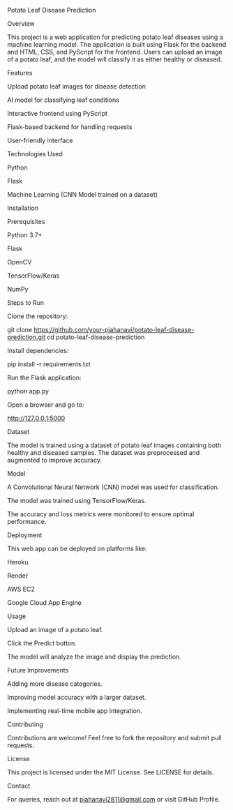 Potato Leaf Disease Prediction

Overview

This project is a web application for predicting potato leaf diseases using a machine learning model. The application is built using Flask for the backend and HTML, CSS, and PyScript for the frontend. Users can upload an image of a potato leaf, and the model will classify it as either healthy or diseased.

Features

Upload potato leaf images for disease detection

AI model for classifying leaf conditions

Interactive frontend using PyScript

Flask-based backend for handling requests

User-friendly interface

Technologies Used

Python

Flask

Machine Learning (CNN Model trained on a dataset)

Installation

Prerequisites

Python 3.7+

Flask

OpenCV

TensorFlow/Keras

NumPy


Steps to Run

Clone the repository:

git clone https://github.com/your-pjahanavi/potato-leaf-disease-prediction.git
cd potato-leaf-disease-prediction

Install dependencies:

pip install -r requirements.txt

Run the Flask application:

python app.py

Open a browser and go to:

http://127.0.0.1:5000

Dataset

The model is trained using a dataset of potato leaf images containing both healthy and diseased samples. The dataset was preprocessed and augmented to improve accuracy.

Model

A Convolutional Neural Network (CNN) model was used for classification.

The model was trained using TensorFlow/Keras.

The accuracy and loss metrics were monitored to ensure optimal performance.

Deployment

This web app can be deployed on platforms like:

Heroku

Render

AWS EC2

Google Cloud App Engine

Usage

Upload an image of a potato leaf.

Click the Predict button.

The model will analyze the image and display the prediction.

Future Improvements

Adding more disease categories.

Improving model accuracy with a larger dataset.

Implementing real-time mobile app integration.

Contributing

Contributions are welcome! Feel free to fork the repository and submit pull requests.

License

This project is licensed under the MIT License. See LICENSE for details.

Contact

For queries, reach out at pjahanavi2811@gmail.com or visit GitHub Profile.

